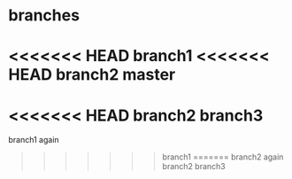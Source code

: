 # branches
<<<<<<< HEAD
branch1
<<<<<<< HEAD
branch2
master
=======
<<<<<<< HEAD
branch2
branch3
=======
branch1 again
>>>>>>> branch1
=======
branch2 again
>>>>>>> branch2
>>>>>>> branch3
